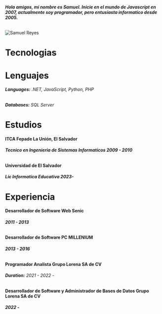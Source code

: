 ###### **Hola amigos, mi nombre es Samuel. Inicie en el mundo de Javascript en 2007, actualmente soy programador, pero entusiasta informatico desde 2005.**

![Samuel Reyes]([URL-de-la-imagen](https://github.com/samuelreyesiglesias/dev.gifs/blob/main/tech.api.gif.gif?raw=true))

# Tecnologias

# Lenguajes
###### **Languages:** .NET, JavaScript, Python, PHP
###### **Databases:** SQL Server

# Estudios
#### **ITCA Fepade La Unión, El Salvador** 
######  **Tecnico en Ingenieria de Sistemas Informaticos 2009 - 2010**

#### **Universidad de El Salvador** 
######  **Lic Informatica Educativa 2023-**

# Experiencia
#### **Desarrollador de Software Web Senic**
######  **2011 - 2013**

#### **Desarrollador de Software PC MILLENIUM** 
###### **2013 - 2016**

#### **Programador Analista Grupo Lorena SA de CV**
######  **Duration:** 2021 - 2022 -

#### **Desarrollador de Software y Administrador de Bases de Datos Grupo Lorena SA de CV**
######  **2022 -**
